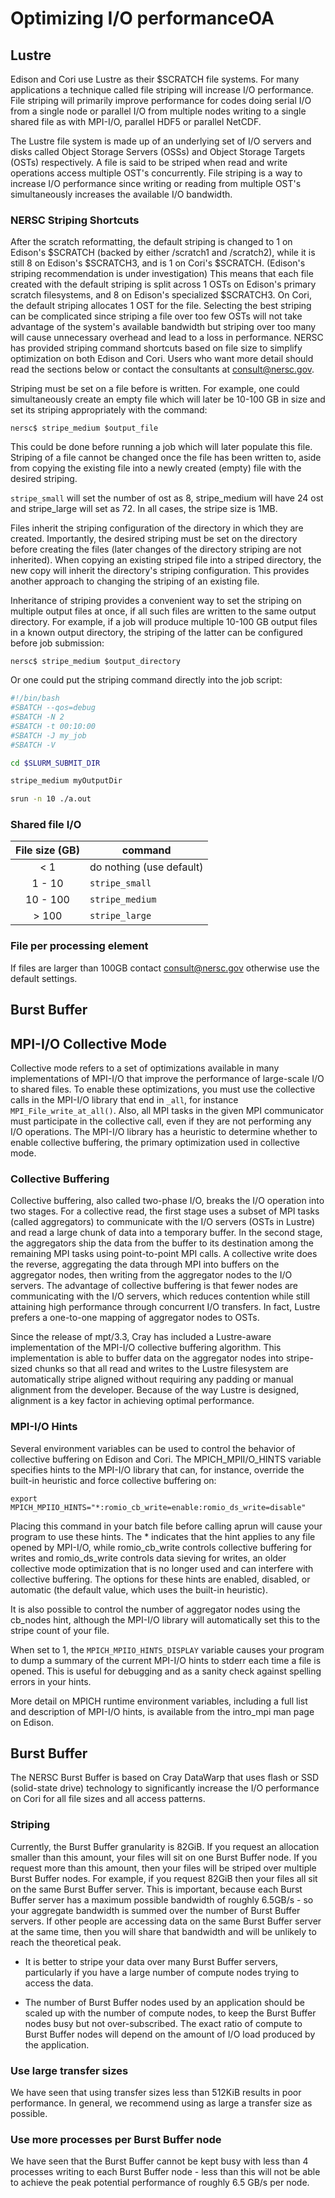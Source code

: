 # Optimizing I/O performanceOA

## Lustre

Edison and Cori use Lustre as their $SCRATCH file systems. For many
applications a technique called file striping will increase I/O
performance. File striping will primarily improve performance for
codes doing serial I/O from a single node or parallel I/O from multiple
nodes writing to a single shared file as with MPI-I/O, parallel HDF5 or
parallel NetCDF.

The Lustre file system is made up of an underlying set of I/O servers
and disks called Object Storage Servers (OSSs) and Object Storage
Targets (OSTs) respectively. A file is said to be striped when read
and write operations access multiple OST's concurrently. File striping
is a way to increase I/O performance since writing or reading from
multiple OST's simultaneously increases the available I/O bandwidth.

### NERSC Striping Shortcuts

After the scratch reformatting, the default striping is changed to 1
on Edison's $SCRATCH (backed by either /scratch1 and /scratch2), while
it is still 8 on Edison's $SCRATCH3, and is 1 on Cori's
$SCRATCH. (Edison's striping recommendation is under investigation)
This means that each file created with the default striping is split
across 1 OSTs on Edison's primary scratch filesystems, and 8 on
Edison's specialized $SCRATCH3. On Cori, the default striping
allocates 1 OST for the file.  Selecting the best striping can be
complicated since striping a file over too few OSTs will not take
advantage of the system's available bandwidth but striping over too
many will cause unnecessary overhead and lead to a loss in
performance.  NERSC has provided striping command shortcuts based on
file size to simplify optimization on both Edison and Cori.  Users who
want more detail should read the sections below or contact the
consultants at consult@nersc.gov.

Striping must be set on a file before is written. For example, one
could simultaneously create an empty file which will later be 10-100
GB in size and set its striping appropriately with the command:

```shell
nersc$ stripe_medium $output_file
```

This could be done before running a job which will later populate this
file. Striping of a file cannot be changed once the file has been
written to, aside from copying the existing file into a newly created
(empty) file with the desired striping.

`stripe_small` will set the number of ost as 8, stripe_medium will
have 24 ost and stripe_large will set as 72. In all cases, the stripe
size is 1MB.

Files inherit the striping configuration of the directory in which
they are created. Importantly, the desired striping must be set on the
directory before creating the files (later changes of the directory
striping are not inherited). When copying an existing striped file
into a striped directory, the new copy will inherit the directory's
striping configuration. This provides another approach to changing the
striping of an existing file.

Inheritance of striping provides a convenient way to set the striping
on multiple output files at once, if all such files are written to the
same output directory. For example, if a job will produce multiple
10-100 GB output files in a known output directory, the striping of
the latter can be configured before job submission:

```shell
nersc$ stripe_medium $output_directory
```

Or one could put the striping command directly into the job script:

```bash
#!/bin/bash
#SBATCH --qos=debug
#SBATCH -N 2
#SBATCH -t 00:10:00
#SBATCH -J my_job
#SBATCH -V

cd $SLURM_SUBMIT_DIR

stripe_medium myOutputDir

srun -n 10 ./a.out
```

### Shared file I/O

| File size (GB) | command                  |
|:--------------:|--------------------------|
| &lt; 1         | do nothing (use default) |
| 1 - 10         | `stripe_small`           |
| 10 - 100       | `stripe_medium`          |
| &gt; 100       | `stripe_large`           |

### File per processing element

If files are larger than 100GB contact consult@nersc.gov otherwise use
the default settings.

## Burst Buffer

## MPI-I/O Collective Mode

Collective mode refers to a set of optimizations available in many
implementations of MPI-I/O that improve the performance of large-scale
I/O to shared files. To enable these optimizations, you must use the
collective calls in the MPI-I/O library that end in `_all`, for
instance `MPI_File_write_at_all()`. Also, all MPI tasks in the given
MPI communicator must participate in the collective call, even if they
are not performing any I/O operations. The MPI-I/O library has a
heuristic to determine whether to enable collective buffering, the
primary optimization used in collective mode.

### Collective Buffering

Collective buffering, also called two-phase I/O, breaks the I/O
operation into two stages. For a collective read, the first stage uses
a subset of MPI tasks (called aggregators) to communicate with the I/O
servers (OSTs in Lustre) and read a large chunk of data into a
temporary buffer. In the second stage, the aggregators ship the data
from the buffer to its destination among the remaining MPI tasks using
point-to-point MPI calls. A collective write does the reverse,
aggregating the data through MPI into buffers on the aggregator nodes,
then writing from the aggregator nodes to the I/O servers. The
advantage of collective buffering is that fewer nodes are
communicating with the I/O servers, which reduces contention while
still attaining high performance through concurrent I/O transfers. In
fact, Lustre prefers a one-to-one mapping of aggregator nodes to OSTs.

Since the release of mpt/3.3, Cray has included a Lustre-aware
implementation of the MPI-I/O collective buffering algorithm. This
implementation is able to buffer data on the aggregator nodes into
stripe-sized chunks so that all read and writes to the Lustre
filesystem are automatically stripe aligned without requiring any
padding or manual alignment from the developer. Because of the way
Lustre is designed, alignment is a key factor in achieving optimal
performance.

### MPI-I/O Hints

Several environment variables can be used to control the behavior of
collective buffering on Edison and Cori. The MPICH_MPII/O_HINTS
variable specifies hints to the MPI-I/O library that can, for instance,
override the built-in heuristic and force collective buffering on:

```shell
export MPICH_MPIIO_HINTS="*:romio_cb_write=enable:romio_ds_write=disable"
```

Placing this command in your batch file before calling aprun will
cause your program to use these hints. The * indicates that the hint
applies to any file opened by MPI-I/O, while romio_cb_write controls
collective buffering for writes and romio_ds_write controls data
sieving for writes, an older collective mode optimization that is no
longer used and can interfere with collective buffering. The options
for these hints are enabled, disabled, or automatic (the default
value, which uses the built-in heuristic).

It is also possible to control the number of aggregator nodes using
the cb_nodes hint, although the MPI-I/O library will automatically set
this to the stripe count of your file.

When set to 1, the `MPICH_MPIIO_HINTS_DISPLAY` variable causes your
program to dump a summary of the current MPI-I/O hints to stderr each
time a file is opened. This is useful for debugging and as a sanity
check against spelling errors in your hints.

More detail on MPICH runtime environment variables, including a full
list and description of MPI-I/O hints, is available from the intro_mpi
man page on Edison.

## Burst Buffer

The NERSC Burst Buffer is based on Cray DataWarp that uses flash or
SSD (solid-state drive) technology to significantly increase the I/O
performance on Cori for all file sizes and all access patterns.

### Striping

Currently, the Burst Buffer granularity is 82GiB. If you request an
allocation smaller than this amount, your files will sit on one Burst
Buffer node. If you request more than this amount, then your files
will be striped over multiple Burst Buffer nodes. For example, if you
request 82GiB then your files all sit on the same Burst Buffer
server. This is important, because each Burst Buffer server has a
maximum possible bandwidth of roughly 6.5GB/s - so your aggregate
bandwidth is summed over the number of Burst Buffer servers. If other
people are accessing data on the same Burst Buffer server at the same
time, then you will share that bandwidth and will be unlikely to reach
the theoretical peak.

 * It is better to stripe your data over many Burst Buffer servers,
particularly if you have a large number of compute nodes trying to
access the data.

 * The number of Burst Buffer nodes used by an application should be
scaled up with the number of compute nodes, to keep the Burst Buffer
nodes busy but not over-subscribed. The exact ratio of compute to
Burst Buffer nodes will depend on the amount of I/O load produced by
the application.

### Use large transfer sizes

We have seen that using transfer sizes less than 512KiB results in
poor performance. In general, we recommend using as large a transfer
size as possible.

### Use more processes per Burst Buffer node

We have seen that the Burst Buffer cannot be kept busy with less than
4 processes writing to each Burst Buffer node - less than this will
not be able to achieve the peak potential performance of roughly 6.5
GB/s per node.
